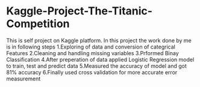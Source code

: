 # Kaggle-Project-The-Titanic-Competition
This is self project on Kaggle platform. In this project the work done by me is in following steps
1.Exploring of data and conversion of categrical Features
2.Cleaning and handling missing variables
3.Prformed Binay Classification
4.After preperation of data applied Logistic Regression model to train, test and predict data
5.Measured the accuracy of model and got 81% accuracy
6.Finally used cross validation for more accurate error measurement

